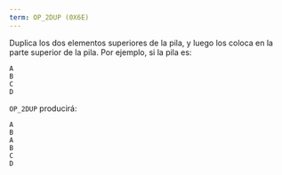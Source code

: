 ```yaml
---
term: OP_2DUP (0X6E)
---
```


Duplica los dos elementos superiores de la pila, y luego los coloca en la parte superior de la pila. Por ejemplo, si la pila es:

```text
A
B
C
D
```

`OP_2DUP` producirá:

```text
A
B
A
B
C
D
```